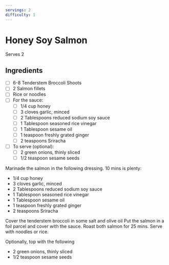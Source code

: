 ```yaml
---
servings: 2
difficulty: 1
---
```


# Honey Soy Salmon

Serves 2

## Ingredients

- [ ] 6-8 Tenderstem Broccoli Shoots
- [ ] 2 Salmon fillets
- [ ] Rice or noodles
- [ ] For the sauce:
    - [ ] 1/4 cup honey
    - [ ] 3 cloves garlic, minced
    - [ ] 2 Tablespoons reduced sodium soy sauce
    - [ ] 1 Tablespoon seasoned rice vinegar
    - [ ] 1 Tablespoon sesame oil
    - [ ] 1 teaspoon freshly grated ginger
    - [ ] 2 teaspoons Sriracha
- [ ] To serve (optional):
    - [ ] 2 green onions, thinly sliced
    - [ ] 1/2 teaspoon sesame seeds

Marinade the salmon in the following dressing. 10 mins is plenty:
* 1/4 cup honey
* 3 cloves garlic, minced
* 2 Tablespoons reduced sodium soy sauce
* 1 Tablespoon seasoned rice vinegar
* 1 Tablespoon sesame oil
* 1 teaspoon freshly grated ginger
* 2 teaspoons Sriracha

Cover the tenderstem broccoli in some salt and olive oil
Put the salmon in a foil parcel and cover with the sauce.
Roast both salmon for 25 mins.
Serve with noodles or rice.

Optionally, top with the following 
* 2 green onions, thinly sliced
* 1/2 teaspoon sesame seeds

